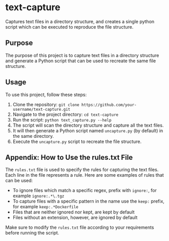 # text-capture
Captures text files in a directory structure, and creates a single python script which can be executed to reproduce the file structure.

## Purpose
The purpose of this project is to capture text files in a directory structure and generate a Python script that can be used to recreate the same file structure.

## Usage
To use this project, follow these steps:
1. Clone the repository: `git clone https://github.com/your-username/text-capture.git`
2. Navigate to the project directory: `cd text-capture`
4. Run the script: `python text_capture.py --help`
5. The script will scan the directory structure and capture all the text files.
6. It will then generate a Python script named `uncapture.py` (by default) in the same directory.
7. Execute the `uncapture.py` script to recreate the file structure.

## Appendix: How to Use the rules.txt File
The `rules.txt` file is used to specify the rules for capturing the text files. Each line in the file represents a rule. Here are some examples of rules that can be used:

- To ignore files which match a specific regex, prefix with `ignore:`, for example `ignore:.*\.tgz`
- To capture files with a specific pattern in the name use the `keep:` prefix, for example `keep:.*Dockerfile`
- Files that are neither ignored nor kept, are kept by default
- Files without an extension, however, are ignored by default

Make sure to modify the `rules.txt` file according to your requirements before running the script.